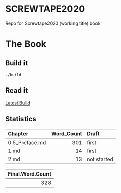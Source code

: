 
<!-- README.md is generated from README.Rmd. Please edit that file -->
SCREWTAPE2020
=============

<!-- badges: start -->
<!-- badges: end -->
Repo for Screwtape2020 (working title) book

The Book
========

Build it
--------

    ./build

Read it
-------

[Latest Build](book/final_book.md)

Statistics
----------

| Chapter         |  Word\_Count| Draft       |
|:----------------|------------:|:------------|
| 0.5\_Preface.md |          301| first       |
| 1.md            |           14| first       |
| 2.md            |           13| not started |

|  Final.Word.Count|
|-----------------:|
|               328|
